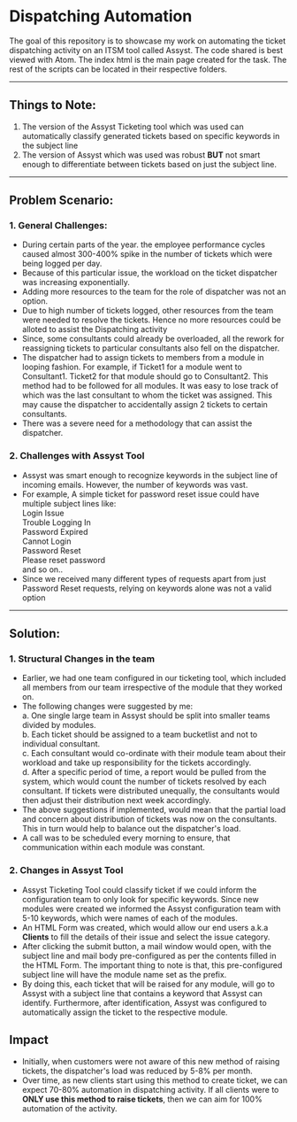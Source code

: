 # Dispatching Automation

The goal of this repository is to showcase my work on automating the ticket dispatching activity on an ITSM tool called Assyst.
The code shared is best viewed with Atom.
The index html is the main page created for the task. The rest of the scripts can be located in their respective folders.

----

## Things to Note:
1. The version of the Assyst Ticketing tool which was used can automatically classify generated tickets based on specific keywords in the subject line
2. The version of Assyst which was used was robust **BUT** not smart enough to differentiate between tickets based on just the subject line.

----

## Problem Scenario:

### 1. General Challenges:
+ During certain parts of the year. the employee performance cycles caused almost 300-400% spike in the number of tickets which were being logged per day.
+ Because of this particular issue, the workload on the ticket dispatcher was increasing exponentially.
+ Adding more resources to the team for the role of dispatcher was not an option.
+ Due to high number of tickets logged, other resources from the team were needed to resolve the tickets. Hence no more resources could be alloted to assist the Dispatching activity
+ Since, some consultants could already be overloaded, all the rework for reassigning tickets to particular consultants also fell on the dispatcher.
+ The dispatcher had to assign tickets to members from a module in looping fashion. For example, if Ticket1 for a module went to Consultant1. Ticket2 for that module should go to Consultant2. This method had to be followed for all modules. It was easy to lose track of which was the last consultant to whom the ticket was assigned. This may cause the dispatcher to accidentally assign 2 tickets to certain consultants.
+ There was a severe need for a methodology that can assist the dispatcher.

### 2. Challenges with Assyst Tool
+ Assyst was smart enough to recognize keywords in the subject line of incoming emails. However, the number of keywords was vast.
+ For example, A simple ticket for password reset issue could have multiple subject lines like:   
   Login Issue  
   Trouble Logging In  
   Password Expired  
   Cannot Login  
   Password Reset  
   Please reset password  
   and so on..  
+ Since we received many different types of requests apart from just Password Reset requests, relying on keywords alone was not a valid option

----

## Solution:


### 1. Structural Changes in the team
+ Earlier, we had one team configured in our ticketing tool, which included all members from our team irrespective of the module that they worked on.
+ The following changes were suggested by me:  
   a. One single large team in Assyst should be split into smaller teams divided by modules.  
   b. Each ticket should be assigned to a team bucketlist and not to individual consultant.  
   c. Each consultant would co-ordinate with their module team about their workload and take up responsibility for the tickets accordingly.  
   d. After a specific period of time, a report would be pulled from the system, which would count the number of tickets resolved by each consultant. If tickets were distributed unequally, the consultants would then adjust their distribution next week accordingly.  
+ The above suggestions if implemented, would mean that the partial load and concern about distribution of tickets was now on the consultants. This in turn would help to balance out the dispatcher's load.  
+ A call was to be scheduled every morning to ensure, that communication within each module was constant.  

### 2. Changes in Assyst Tool
+ Assyst Ticketing Tool could classify ticket if we could inform the configuration team to only look for specific keywords. Since new modules were created we informed the Assyst configuration team with 5-10 keywords, which were names of each of the modules.  
+ An HTML Form was created, which would allow our end users a.k.a **Clients** to fill the details of their issue and select the issue category.  
+ After clicking the submit button, a mail window would open, with the subject line and mail body pre-configured as per the contents filled in the HTML Form. The important thing to note is that, this pre-configured subject line will have the module name set as the prefix.  
+ By doing this, each ticket that will be raised for any module, will go to Assyst with a subject line that contains a keyword that Assyst can identify. Furthermore, after identification, Assyst was configured to automatically assign the ticket to the respective module.  

## Impact  
+ Initially, when customers were not aware of this new method of raising tickets, the dispatcher's load was reduced by 5-8% per month.  
+ Over time, as new clients start using this method to create ticket, we can expect 70-80% automation in dispatching activity. If all clients were to **ONLY use this method to raise tickets**, then we can aim for 100% automation of the activity.  
